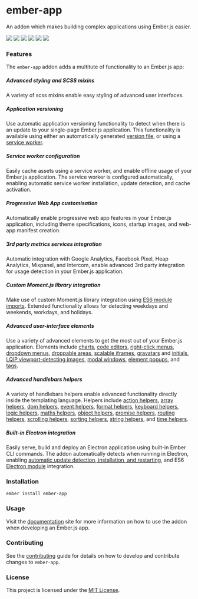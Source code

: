 # ember-app

An addon which makes building complex applications using Ember.js easier.

[![](https://img.shields.io/circleci/project/github/abcum/ember-app.svg?style=flat-square)](https://circleci.com/gh/abcum/ember-app)
[![](https://img.shields.io/npm/v/@abcum/ember-app.svg?style=flat-square)](https://www.npmjs.com/package/@abcum/ember-app)
[![](https://img.shields.io/badge/ember-2.18+-orange.svg?style=flat-square)](https://github.com/abcum/ember-app)
[![](https://david-dm.org/abcum/ember-app/status.svg?style=flat-square)](https://david-dm.org/abcum/ember-app)
[![](https://david-dm.org/abcum/ember-app/dev-status.svg?style=flat-square)](https://david-dm.org/abcum/ember-app?type=dev)
[![](https://img.shields.io/badge/license-MIT-00bfff.svg?style=flat-square)](https://github.com/abcum/ember-app)

### Features

The `ember-app` addon adds a multitute of functionality to an Ember.js app:

##### Advanced styling and SCSS mixins
A variety of scss mixins enable easy styling of advanced user interfaces.

##### Application versioning
Use automatic application versioning functionality to detect when there is an update to your single-page Ember.js application. This functionality is available using either an automatically generated [version file](https://abcum.github.io/ember-app/docs/services/version), or using a [service worker](https://abcum.github.io/ember-app/docs/services/worker).

##### Service worker configuration
Easily cache assets using a service worker, and enable offline usage of your Ember.js application. The service worker is configured automatically, enabling automatic service worker installation, update detection, and cache activation.

##### Progressive Web App customisation
Automatically enable progressive web app features in your Ember.js application, including theme specifications, icons, startup images, and web-app manifest creation.

##### 3rd party metrics services integration
Automatic integration with Google Analytics, Facebook Pixel, Heap Analytics, Mixpanel, and Intercom, enable advanced 3rd party integration for usage detection in your Ember.js application.

##### Custom Moment.js library integration
Make use of custom Moment.js library integration using [ES6 module imports](https://abcum.github.io/ember-app/docs/modules). Extended functionality allows for detecting weekdays and weekends, workdays, and holidays.

##### Advanced user-interface elements
Use a variety of advanced elements to get the most out of your Ember.js application. Elements include [charts](https://abcum.github.io/ember-app/docs/elements/chart), [code editors](https://abcum.github.io/ember-app/docs/elements/codemirror), [right-click menus](https://abcum.github.io/ember-app/docs/elements/contextmenu), [dropdown menus](https://abcum.github.io/ember-app/docs/elements/dropdown), [droppable areas](https://abcum.github.io/ember-app/docs/elements/droppable), [scalable iframes](https://abcum.github.io/ember-app/docs/elements/frame), [gravatars](https://abcum.github.io/ember-app/docs/elements/gravatar) and [initials](https://abcum.github.io/ember-app/docs/elements/initials), [LQIP viewport-detecting images](https://abcum.github.io/ember-app/docs/elements/image), [modal windows](https://abcum.github.io/ember-app/docs/elements/modal), [element popups](https://abcum.github.io/ember-app/docs/elements/popup), and [tags](https://abcum.github.io/ember-app/docs/elements/tag).

##### Advanced handlebars helpers
A variety of handlebars helpers enable advanced functionality directly inside the templating language. Helpers include [action helpers](https://abcum.github.io/ember-app/docs/helpers/actions), [array helpers](https://abcum.github.io/ember-app/docs/helpers/arrays), [dom helpers](https://abcum.github.io/ember-app/docs/helpers/dom), [event helpers](https://abcum.github.io/ember-app/docs/helpers/events), [format helpers](https://abcum.github.io/ember-app/docs/helpers/format), [keyboard helpers](https://abcum.github.io/ember-app/docs/helpers/keyboard), [logic helpers](https://abcum.github.io/ember-app/docs/helpers/logic), [maths helpers](https://abcum.github.io/ember-app/docs/helpers/maths), [object helpers](https://abcum.github.io/ember-app/docs/helpers/objects), [promise helpers](https://abcum.github.io/ember-app/docs/helpers/promises), [routing helpers](https://abcum.github.io/ember-app/docs/helpers/routing), [scrolling helpers](https://abcum.github.io/ember-app/docs/helpers/scrolling), [sorting helpers](https://abcum.github.io/ember-app/docs/helpers/sorting), [string helpers](https://abcum.github.io/ember-app/docs/helpers/strings), and [time helpers](https://abcum.github.io/ember-app/docs/helpers/time).

##### Built-in Electron integration
Easily serve, build and deploy an Electron application using built-in Ember CLI commands. The addon automatically detects when running in Electron, enabling [automatic update detection, installation, and restarting](https://abcum.github.io/ember-app/docs/services/electron), and ES6 [Electron module](https://abcum.github.io/ember-app/docs/electron) integration.

### Installation

`ember install ember-app`

### Usage

Visit the [documentation](https://abcum.github.io/ember-app/) site for more information on how to use the addon when developing an Ember.js app.

### Contributing

See the [contributing](CONTRIBUTING.md) guide for details on how to develop and contribute changes to `ember-app`.

### License

This project is licensed under the [MIT License](LICENSE.md).
